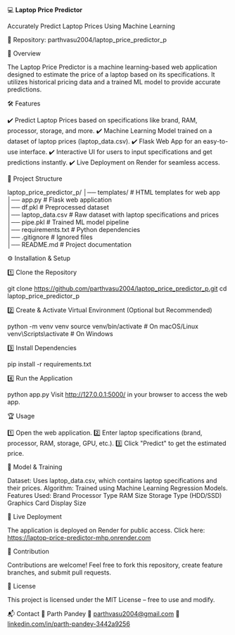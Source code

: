 💻 **Laptop Price Predictor**


Accurately Predict Laptop Prices Using Machine Learning


🔗 Repository: parthvasu2004/laptop_price_predictor_p


🚀 Overview


The Laptop Price Predictor is a machine learning-based web application designed to estimate the price of a laptop based on its specifications. It utilizes historical pricing data and a trained ML model to provide accurate predictions.


🛠️ Features


✔️ Predict Laptop Prices based on specifications like brand, RAM, processor, storage, and more.
✔️ Machine Learning Model trained on a dataset of laptop prices (laptop_data.csv).
✔️ Flask Web App for an easy-to-use interface.
✔️ Interactive UI for users to input specifications and get predictions instantly.
✔️ Live Deployment on Render for seamless access.


📂 Project Structure


laptop_price_predictor_p/
│── templates/          # HTML templates for web app  
│── app.py              # Flask web application  
│── df.pkl              # Preprocessed dataset  
│── laptop_data.csv     # Raw dataset with laptop specifications and prices  
│── pipe.pkl            # Trained ML model pipeline  
│── requirements.txt    # Python dependencies  
│── .gitignore          # Ignored files  
│── README.md           # Project documentation  


⚙️ Installation & Setup


1️⃣ Clone the Repository

git clone https://github.com/parthvasu2004/laptop_price_predictor_p.git
cd laptop_price_predictor_p


2️⃣ Create & Activate Virtual Environment (Optional but Recommended)

python -m venv venv
source venv/bin/activate  # On macOS/Linux
venv\Scripts\activate     # On Windows


3️⃣ Install Dependencies

pip install -r requirements.txt


4️⃣ Run the Application

python app.py
Visit http://127.0.0.1:5000/ in your browser to access the web app.


🏆 Usage


1️⃣ Open the web application.
2️⃣ Enter laptop specifications (brand, processor, RAM, storage, GPU, etc.).
3️⃣ Click "Predict" to get the estimated price.


🎯 Model & Training


Dataset: Uses laptop_data.csv, which contains laptop specifications and their prices.
Algorithm: Trained using Machine Learning Regression Models.
Features Used:
Brand
Processor Type
RAM Size
Storage Type (HDD/SSD)
Graphics Card
Display Size


🔗 Live Deployment


The application is deployed on Render for public access. Click here: https://laptop-price-predictor-mhp.onrender.com


🤝 Contribution


Contributions are welcome! Feel free to fork this repository, create feature branches, and submit pull requests.


📜 License


This project is licensed under the MIT License – free to use and modify.


📬 Contact
👤 Parth Pandey
📧 parthvasu2004@gmail.com
🔗 [linkedin.com/in/parth-pandey-3442a9256](https://www.linkedin.com/in/parth-pandey-3442a9256/)
